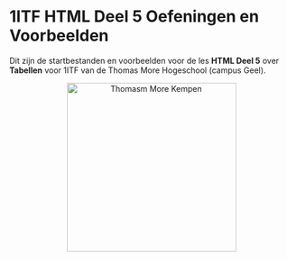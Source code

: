# 1ITF HTML Deel 5 Oefeningen en Voorbeelden
Dit zijn de startbestanden en voorbeelden voor de les **HTML Deel 5** over **Tabellen** voor 1ITF van de Thomas More Hogeschool (campus Geel).

<p align="center">
    <img src="https://www.thomasmore.be/themes/wundertheme/logo.svg" alt="Thomasm More Kempen" width="300" />
</p>

